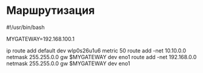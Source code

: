 # Маршрутизация

#!/usr/bin/bash

MYGATEWAY=192.168.100.1

ip route add default dev wlp0s26u1u6 metric 50
route add -net 10.10.0.0 netmask 255.255.0.0 gw $MYGATEWAY dev eno1
route add -net 192.168.0.0 netmask 255.255.0.0 gw $MYGATEWAY dev eno1
